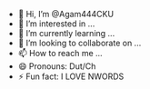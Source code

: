 - 👋 Hi, I’m @Agam444CKU
- 👀 I’m interested in ...
- 🌱 I’m currently learning ...
- 💞️ I’m looking to collaborate on ...
- 📫 How to reach me ...
- 😄 Pronouns: Dut/Ch
- ⚡ Fun fact: I LOVE NWORDS

<!---
Agam444CKU/Agam444CKU is a ✨ special ✨ repository because its `README.md` (this file) appears on your GitHub profile.
You can click the Preview link to take a look at your changes.
--->
